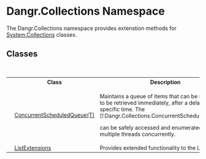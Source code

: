 # Dangr.Collections Namespace
 

The Dangr.Collections namespace provides extenstion methods for <a href="http://msdn2.microsoft.com/en-us/library/k166wx47" target="_blank">System.Collections</a> classes.


## Classes
&nbsp;<table><tr><th></th><th>Class</th><th>Description</th></tr><tr><td>![Public class](media/pubclass.gif "Public class")</td><td><a href="T_Dangr_Collections_ConcurrentScheduledQueue_1">ConcurrentScheduledQueue(T)</a></td><td>

Maintains a queue of items that can be scheduled to be retrieved immediately, after a delay, or after a specific time. The [!:Dangr.Collections.ConcurrentScheduledQueue`1]

can be safely accessed and enumerated from multiple threads concurrently.</td></tr><tr><td>![Public class](media/pubclass.gif "Public class")</td><td><a href="T_Dangr_Collections_ListExtensions">ListExtensions</a></td><td>
Provides extended functionality to the List class.</td></tr></table>&nbsp;
